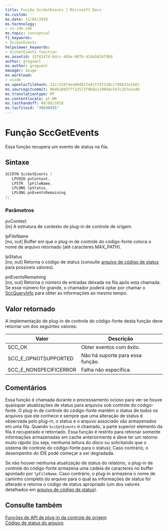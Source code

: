 ```yaml
---
title: Função SccGetEvents | Microsoft Docs
ms.custom: ''
ms.date: 11/04/2016
ms.technology:
- vs-ide-sdk
ms.topic: conceptual
f1_keywords:
- SccGetEvents
helpviewer_keywords:
- SccGetEvents function
ms.assetid: 32f8147d-6dcc-465e-b07b-42da5824f9b0
author: gregvanl
ms.author: gregvanl
manager: douge
ms.workload:
- vssdk
ms.openlocfilehash: 21cc159f4ea09d817e81f74f338cc748833e1b62
ms.sourcegitcommit: 06db1892fff22572f0b0a11994dc547c2b7e2a48
ms.translationtype: MT
ms.contentlocale: pt-BR
ms.lasthandoff: 08/08/2018
ms.locfileid: "39636935"
---
```

# <a name="sccgetevents-function"></a>Função SccGetEvents
Essa função recupera um evento de status na fila.  
  
## <a name="syntax"></a>Sintaxe  
  
```cpp  
SCCRTN SccGetEvents (  
   LPVOID pvContext,  
   LPSTR  lpFileName,  
   LPLONG lpStatus,  
   LPLONG pnEventsRemaining  
);  
```  
  
### <a name="parameters"></a>Parâmetros  
 pvContext  
 [in] A estrutura de contexto de plug-in de controle de origem.  
  
 lpFileName  
 [no, out] Buffer em que o plug-in de controle do código-fonte coloca o nome de arquivo retornado (até caracteres MAX_PATH).  
  
 lpStatus  
 [no, out] Retorna o código de status (consulte [arquivo de código de status](../extensibility/file-status-code-enumerator.md) para possíveis valores).  
  
 pnEventsRemaining  
 [no, out] Retorna o número de entradas deixada na fila após esta chamada. Se esse número for grande, o chamador poderá optar por chamar o [SccQueryInfo](../extensibility/sccqueryinfo-function.md) para obter as informações ao mesmo tempo.  
  
## <a name="return-value"></a>Valor retornado  
 A implementação de plug-in de controle do código-fonte desta função deve retornar um dos seguintes valores:  
  
|Valor|Descrição|  
|-----------|-----------------|  
|SCC_OK|Obter eventos com êxito.|  
|SCC_E_OPNOTSUPPORTED|Não há suporte para essa função.|  
|SCC_E_NONSPECIFICERROR|Falha não específica.|  
  
## <a name="remarks"></a>Comentários  
 Essa função é chamada durante o processamento ocioso para ver se houve quaisquer atualizações de status para arquivos sob controle do código-fonte. O plug-in de controle do código-fonte mantém o status de todos os arquivos que ele conhece e sempre que uma alteração de status é observada pelo plug-in, o status e o arquivo associado são armazenados em uma fila. Quando `SccGetEvents` é chamado, a parte superior elemento da fila é recuperado e retornado. Essa função é restrito para retornar somente informações armazenadas em cache anteriormente e deve ter um retorno muito rápido (ou seja, nenhuma leitura do disco ou solicitando que o sistema de controle do código-fonte para o status); Caso contrário, o desempenho do IDE pode começar a ser degradada.  
  
 Se não houver nenhuma atualização de status do relatório, o plug-in de controle do código-fonte armazena uma cadeia de caracteres no buffer apontado por `lpFileName`. Caso contrário, o plug-in armazena o nome de caminho completo do arquivo para o qual as informações de status foi alterado e retorna o código de status apropriado (um dos valores detalhados em [arquivo de código de status](../extensibility/file-status-code-enumerator.md)).  
  
## <a name="see-also"></a>Consulte também  
 [Funções de API de plug-in da controle de origem](../extensibility/source-control-plug-in-api-functions.md)   
 [Código de status do arquivo](../extensibility/file-status-code-enumerator.md)